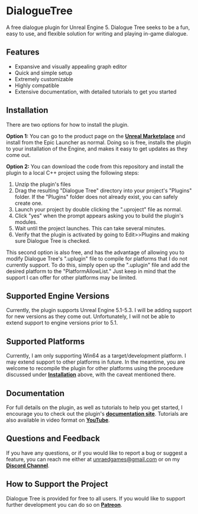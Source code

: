 # DialogueTree
A free dialogue plugin for Unreal Engine 5. Dialogue Tree seeks to be a fun, easy to use, and flexible solution for writing and playing in-game dialogue. 

## Features 
* Expansive and visually appealing graph editor
* Quick and simple setup
* Extremely customizable
* Highly compatible
* Extensive documentation, with detailed tutorials to get you started

## Installation 
There are two options for how to install the plugin. 

**Option 1:** You can go to the product page on the [**Unreal Marketplace**](https://www.unrealengine.com/marketplace/en-US/product/dialogue-tree) and install from the Epic Launcher as normal. Doing so is free, installs the plugin to your installation of the Engine, and makes it easy to get updates as they come out. 

**Option 2:** You can download the code from this repository and install the plugin to a local C++ project using the following steps:

1) Unzip the plugin's files
2) Drag the resulting "Dialogue Tree" directory into your project's "Plugins" folder. If the "Plugins" folder does not already exist, you can safely create one.
3) Launch your project by double clicking the ".uproject" file as normal.
4) Click "yes" when the prompt appears asking you to build the plugin's modules.
5) Wait until the project launches. This can take several minutes.
6) Verify that the plugin is activated by going to Edit>>Plugins and making sure Dialogue Tree is checked.

This second option is also free, and has the advantage of allowing you to modify Dialogue Tree's ".uplugin" file to compile for platforms that I do not currently support. To do this, simply open up the ".uplugin" file and add the desired platform to the "PlatformAllowList." Just keep in mind that the support I can offer for other platforms may be limited.

## Supported Engine Versions 
Currently, the plugin supports Unreal Engine 5.1-5.3. I will be adding support for new versions as they come out. Unfortunately, I will not be able to extend support to engine versions prior to 5.1. 

## Supported Platforms 
Currently, I am only supporting Win64 as a target/development platform. I may extend support to other platforms in future. In the meantime, you are welcome to recompile the plugin for other platforms using the procedure discussed under [**Installation**](README.md#Installation) above, with the caveat mentioned there. 

## Documentation 
For full details on the plugin, as well as tutorials to help you get started, I encourage you to check out the plugin's [**documentation site**](https://unraed.github.io/DialogueTree/). Tutorials are also available in video format on [**YouTube**](https://www.youtube.com/playlist?list=PLs_qAasHKE67uCxkipd2wC622eQKd4JLj).

## Questions and Feedback 
If you have any questions, or if you would like to report a bug or suggest a feature, you can reach me either at unraedgames@gmail.com or on my [**Discord Channel**](https://discord.gg/mf7mGXbePB). 

## How to Support the Project
Dialogue Tree is provided for free to all users. If you would like to support further development you can do so on [**Patreon**](www.patreon.com/UnraedGames). 
